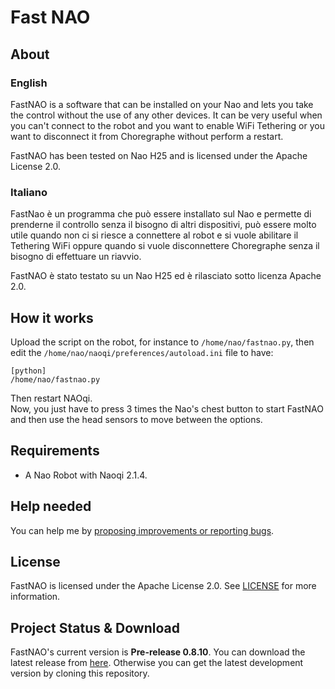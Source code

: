 # Fast NAO
## About
### English
FastNAO is a software that can be installed on your Nao and lets you take the control without the use of any other devices. It can be very useful when you can't connect to the robot and you want to enable WiFi Tethering or you want to disconnect it from Choregraphe without perform a restart.

FastNAO has been tested on Nao H25 and is licensed under the Apache License 2.0.

### Italiano
FastNao è un programma che può essere installato sul Nao e permette di prenderne il controllo senza il bisogno di altri dispositivi, può essere molto utile quando non ci si riesce a connettere al robot e si vuole abilitare il Tethering WiFi oppure quando si vuole disconnettere Choregraphe senza il bisogno di effettuare un riavvio.

FastNAO è stato testato su un Nao H25 ed è rilasciato sotto licenza Apache 2.0.

## How it works
Upload the script on the robot, for instance to `/home/nao/fastnao.py`, then edit the `/home/nao/naoqi/preferences/autoload.ini` file to have:

`[python]`<br/>
`/home/nao/fastnao.py`

Then restart NAOqi.  
Now, you just have to press 3 times the Nao's chest button to start FastNAO and then use the head sensors to move between the options.

## Requirements
* A Nao Robot with Naoqi 2.1.4.

## Help needed
You can help me by <a href="https://github.com/Fabrimat/FastNAO/issues">proposing improvements or reporting bugs</a>.

## License
FastNAO is licensed under the Apache License 2.0. See [LICENSE](LICENSE) for more information.

## Project Status & Download
FastNAO's current version is **Pre-release 0.8.10**. You can download the latest release from <a href="https://github.com/Fabrimat/FastNAO/releases/tag/v0.8.10">here</a>. Otherwise you can get the latest development version by cloning this repository.
